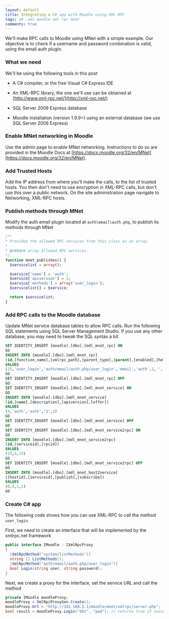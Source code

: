 ```yaml
---
layout: default
title: Integrating a C# app with Moodle using XML-RPC
tags: c# .net moodle xml rpc mnet
comments: true
---
```


We'll make RPC calls to Moodle using MNet with a simple example. Our objective is to check if a username and password combination is valid, using the email auth plugin.

### What we need

We'll be using the following tools in this post

* A C# compiler, or the free Visual C# Express IDE

* An XML-RPC library, the one we'll use can be obtained at [http://www.xml-rpc.net/](http://xml-rpc.net/)

* SQL Server 2008 Express database

* Moodle installation (version 1.9.9+) using an external database (we use SQL Server 2008 Express)

### Enable MNet networking in Moodle

Use the admin page to enable MNet networking. Instructions to do so are provided in the Moodle Docs at [https://docs.moodle.org/32/en/MNet](https://docs.moodle.org/32/en/MNet).

### Add Trusted Hosts

Add the IP address from where you'll make the calls, to the list of trusted hosts. You then don't need to use encryption in XML-RPC calls, but don't use this over a public network. On the site administration page navigate to Networking, XML-RPC hosts.

### Publish methods through MNet

Modify the auth email plugin located at `auth\email\auth.php`, to publish its methods through MNet

```php
/**
* Provides the allowed RPC services from this class as an array.
*
* @return array Allowed RPC services.
*/
function mnet_publishes() {
  $servicelist = array();

  $service['name'] = 'auth';
  $service['apiversion'] = 1;
  $service['methods'] = array('user_login');
  $servicelist[] = $service;

  return $servicelist;
}
```

### Add RPC calls to the Moodle database

Update MNet service database tables to allow RPC calls. Run the following SQL statements using SQL Server Management Studio. If you use any other database, you may need to tweak the SQL syntax a bit. 

```sql
SET IDENTITY_INSERT [moodle].[dbo].[mdl_mnet_rpc] ON
GO
INSERT INTO [moodle].[dbo].[mdl_mnet_rpc]
(id,[function_name],[xmlrpc_path],[parent_type],[parent],[enabled],[help],[profile])
VALUES
(15,'user_login','auth/email/auth.php/user_login','email','auth',1,'','')
GO
SET IDENTITY_INSERT [moodle].[dbo].[mdl_mnet_rpc] OFF
GO
SET IDENTITY_INSERT [moodle].[dbo].[mdl_mnet_service] ON
GO
INSERT INTO [moodle].[dbo].[mdl_mnet_service]
(id,[name],[description],[apiversion],[offer])
VALUES
(4,'auth','auth','1',1)
GO
SET IDENTITY_INSERT [moodle].[dbo].[mdl_mnet_service] OFF
GO
SET IDENTITY_INSERT [moodle].[dbo].[mdl_mnet_service2rpc] ON
GO
INSERT INTO [moodle].[dbo].[mdl_mnet_service2rpc]
(id,[serviceid],[rpcid])
VALUES
(15,4,15)
GO
SET IDENTITY_INSERT [moodle].[dbo].[mdl_mnet_service2rpc] OFF
GO
INSERT INTO [moodle].[dbo].[mdl_mnet_host2service]
([hostid],[serviceid],[publish],[subscribe])
VALUES
(0,4,1,1)
GO
```

### Create C# app

The following code shows how you can use XML-RPC to call the method `user_login`.

First, we need to create an interface that will be implemented by the xmlrpc.net framework

```c#
public interface IMoodle : IXmlRpcProxy
{
  [XmlRpcMethod("system/listMethods")]
  string [] ListMethods();
  [XmlRpcMethod("auth/email/auth.php/user_login")]
  bool Login(string user, string password);
}
```

Next, we create a proxy for the interface, set the service URL and call the method

```c#
private IMoodle moodleProxy;
moodleProxy = XmlRpcProxyGen.Create();
moodleProxy.Url = "http://192.168.2.1/moodle/mnet/xmlrpc/server.php";
bool result = moodleProxy.Login("dkt", "pwd"); // returns true if successful or else false
```

